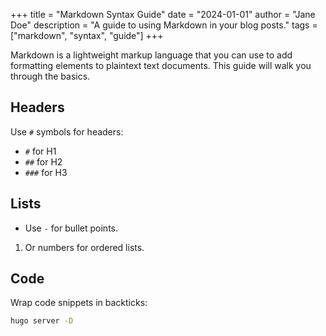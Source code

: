 +++
title = "Markdown Syntax Guide"
date = "2024-01-01"
author = "Jane Doe"
description = "A guide to using Markdown in your blog posts."
tags = ["markdown", "syntax", "guide"]
+++

Markdown is a lightweight markup language that you can use to add formatting elements to plaintext text documents. This guide will walk you through the basics.

## Headers
Use `#` symbols for headers:
- `#` for H1
- `##` for H2
- `###` for H3

## Lists
- Use `-` for bullet points.
1. Or numbers for ordered lists.

## Code
Wrap code snippets in backticks:
```bash
hugo server -D